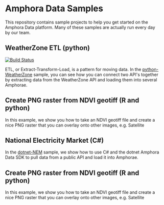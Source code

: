 # Amphora Data Samples

This repository contains sample projects to help you get started on the Amphora Data platform. Many of these samples are actually run every day by our team.

## WeatherZone ETL (python)

[![Build Status](https://dev.azure.com/amphoradata/Public/_apis/build/status/WeatherZone_ETL?branchName=master)](https://dev.azure.com/amphoradata/Public/_build/latest?definitionId=6&branchName=master)

ETL, or Extract-Transform-Load, is a pattern for moving data. In the [python-WeatherZone](python-WeatherZone/README.md) sample, you can see how you can connect two API's together by extracting data from the WeatherZone API and loading them into several Amphorae.

## Create PNG raster from NDVI geotiff (R and python)

In this example, we show you how to take an NDVI geotiff file and create a nice PNG raster that you can overlay onto other images, e.g. Satellite

## National Electricity Market (C#)

In the [dotnet-NEM](dotnet-NEM/README.md) sample, we show how to use C# and the dotnet Amphora Data SDK to pull data from a public API and load it into Amphorae.

## Create PNG raster from NDVI geotiff (R and python)

In this example, we show you how to take an NDVI geotiff file and create a nice PNG raster that you can overlay onto other images, e.g. Satellite
